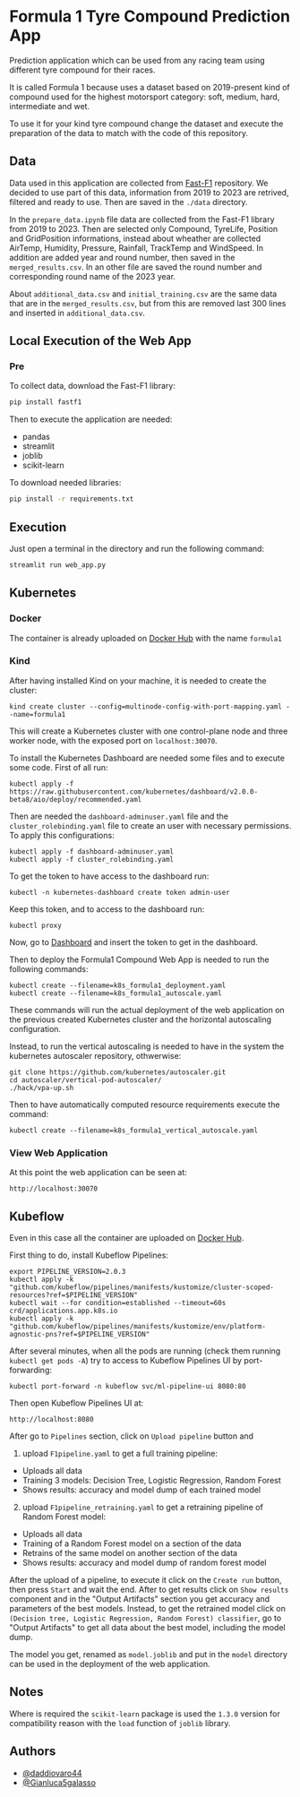 # Formula 1 Tyre Compound Prediction App

Prediction application which can be used from any racing team using different tyre compound for their races.

It is called Formula 1 because uses a dataset based on 2019-present kind of compound used for the highest motorsport category: soft, medium, hard, intermediate and wet.

To use it for your kind tyre compound change the dataset and execute the preparation of the data to match with the code of this repository.

## Data

Data used in this application are collected from [Fast-F1](https://github.com/theOehrly/Fast-F1/tree/master) repository. We decided to use part of this data, information from 2019 to 2023 are retrived, filtered and ready to use. Then are saved in the `./data` directory.

In the `prepare_data.ipynb` file data are collected from the Fast-F1 library from 2019 to 2023. Then are selected only Compound, TyreLife, Position and GridPosition informations, instead about wheather are collected AirTemp, Humidity, Pressure, Rainfall, TrackTemp and WindSpeed. In addition are added year and round number, then saved in the `merged_results.csv`. In an other file are saved the round number and corresponding round name of the 2023 year.

About `additional_data.csv` and `initial_training.csv` are the same data that are in the `merged_results.csv`, but from this are removed last 300 lines and inserted in `additional_data.csv`.

## Local Execution of the Web App

### Pre

To collect data, download the Fast-F1 library:

```bash
pip install fastf1
```

Then to execute the application are needed:

- pandas
- streamlit
- joblib
- scikit-learn

To download needed libraries:

```bash
pip install -r requirements.txt
```

## Execution

Just open a terminal in the directory and run the following command:

```bash
streamlit run web_app.py
```

## Kubernetes

### Docker

The container is already uploaded on [Docker Hub](https://hub.docker.com/repositories/damiov) with the name `formula1`

### Kind

After having installed Kind on your machine, it is needed to create the cluster:

```
kind create cluster --config=multinode-config-with-port-mapping.yaml --name=formula1
```

This will create a Kubernetes cluster with one control-plane node and three worker node, with the exposed port on `localhost:30070`.

To install the Kubernetes Dashboard are needed some files and to execute some code. First of all run:

```
kubectl apply -f https://raw.githubusercontent.com/kubernetes/dashboard/v2.0.0-beta8/aio/deploy/recommended.yaml
```

Then are needed the `dashboard-adminuser.yaml` file and the `cluster_rolebinding.yaml` file to create an user with necessary permissions. To apply this configurations:

```
kubectl apply -f dashboard-adminuser.yaml
kubectl apply -f cluster_rolebinding.yaml
```

To get the token to have access to the dashboard run:

```
kubectl -n kubernetes-dashboard create token admin-user
```

Keep this token, and to access to the dashboard run:

```
kubectl proxy
```

Now, go to [Dashboard](http://localhost:8001/api/v1/namespaces/kubernetes-dashboard/services/https:kubernetes-dashboard:/proxy/) and insert the token to get in the dashboard.

Then to deploy the Formula1 Compound Web App is needed to run the following commands:

```
kubectl create --filename=k8s_formula1_deployment.yaml
kubectl create --filename=k8s_formula1_autoscale.yaml
```

These commands will run the actual deployment of the web application on the previous created Kubernetes cluster and the horizontal autoscaling configuration.

Instead, to run the vertical autoscaling is needed to have in the system the kubernetes autoscaler repository, othwerwise:

```
git clone https://github.com/kubernetes/autoscaler.git
cd autoscaler/vertical-pod-autoscaler/
./hack/vpa-up.sh
```

Then to have automatically computed resource requirements execute the command:

```
kubectl create --filename=k8s_formula1_vertical_autoscale.yaml
```

### View Web Application

At this point the web application can be seen at:

```
http://localhost:30070
```

## Kubeflow

Even in this case all the container are uploaded on [Docker Hub](https://hub.docker.com/repositories/gianluca12galasso).

First thing to do, install Kubeflow Pipelines:

```
export PIPELINE_VERSION=2.0.3
kubectl apply -k "github.com/kubeflow/pipelines/manifests/kustomize/cluster-scoped-resources?ref=$PIPELINE_VERSION"
kubectl wait --for condition=established --timeout=60s crd/applications.app.k8s.io
kubectl apply -k "github.com/kubeflow/pipelines/manifests/kustomize/env/platform-agnostic-pns?ref=$PIPELINE_VERSION"
```

After several minutes, when all the pods are running (check them running `kubectl get pods -A`) try to access to Kubeflow Pipelines UI by port-forwarding:

```
kubectl port-forward -n kubeflow svc/ml-pipeline-ui 8080:80
```

Then open Kubeflow Pipelines UI at:

```
http://localhost:8080
```

After go to `Pipelines` section, click on `Upload pipeline` button and

1. upload `F1pipeline.yaml` to get a full training pipeline:

- Uploads all data
- Training 3 models: Decision Tree, Logistic Regression, Random Forest
- Shows results: accuracy and model dump of each trained model

2. upload `F1pipeline_retraining.yaml` to get a retraining pipeline of Random Forest model:

- Uploads all data
- Training of a Random Forest model on a section of the data
- Retrains of the same model on another section of the data
- Shows results: accuracy and model dump of random forest model

After the upload of a pipeline, to execute it click on the `Create run` button, then press `Start` and wait the end. After to get results click on `Show results` component and in the "Output Artifacts" section you get accuracy and parameters of the best models. Instead, to get the retrained model click on `(Decision tree, Logistic Regression, Random Forest) classifier`, go to "Output Artifacts" to get all data about the best model, including the model dump.

The model you get, renamed as `model.joblib` and put in the `model` directory can be used in the deployment of the web application.

## Notes

Where is required the `scikit-learn` package is used the `1.3.0` version for compatibility reason with the `load` function of `joblib` library.

## Authors

- [@daddiovaro44](https://github.com/daddiovaro44)
- [@Gianluca5galasso](https://github.com/Gianluca5galasso)
